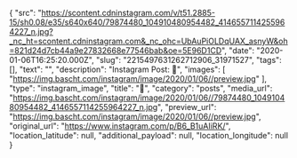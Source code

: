 {
  "src": "https://scontent.cdninstagram.com/v/t51.2885-15/sh0.08/e35/s640x640/79874480_104910480954482_4146557114255964227_n.jpg?_nc_ht=scontent.cdninstagram.com&_nc_ohc=UbAuPiOLDqUAX_asnyW&oh=821d24d7cb44a9e27832668e77546bab&oe=5E96D1CD",
  "date": "2020-01-06T16:25:20.000Z",
  "slug": "2215497631262712906_31971527",
  "tags": [],
  "text": "",
  "description": "Instagram Post: 🌃",
  "images": [ "https://img.bascht.com/instagram/image/2020/01/06//preview.jpg" ],
  "type": "instagram_image",
  "title": "🌃",
  "category": "posts",
  "media_url": "https://img.bascht.com/instagram/image/2020/01/06//79874480_104910480954482_4146557114255964227_n.jpg",
  "preview_url": "https://img.bascht.com/instagram/image/2020/01/06//preview.jpg",
  "original_url": "https://www.instagram.com/p/B6_B1uAIiRK/",
  "location_latitude": null,
  "additional_payload": null,
  "location_longitude": null
}
